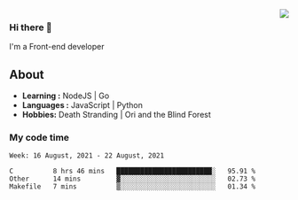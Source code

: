 <img align='right' src="https://github-readme-stats.vercel.app/api?username=strugglebak&show_icons=true">

### Hi there 👋

I'm a Front-end developer

## About

-  **Learning :** NodeJS | Go
-  **Languages :** JavaScript | Python
-  **Hobbies:** Death Stranding | Ori and the Blind Forest

### My code time

<!--START_SECTION:waka-->
```text
Week: 16 August, 2021 - 22 August, 2021

C          8 hrs 46 mins   ████████████████████████░   95.91 % 
Other      14 mins         ▓░░░░░░░░░░░░░░░░░░░░░░░░   02.73 % 
Makefile   7 mins          ▒░░░░░░░░░░░░░░░░░░░░░░░░   01.34 % 
```
<!--END_SECTION:waka-->
